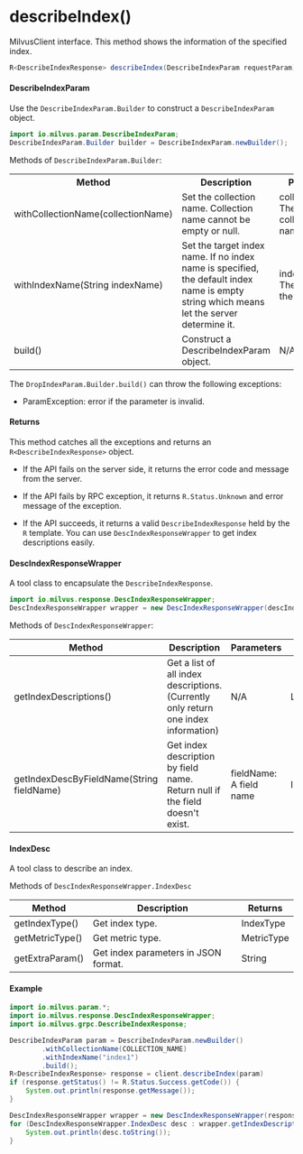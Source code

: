 # describeIndex()

MilvusClient interface. This method shows the information of the specified index.

```java
R<DescribeIndexResponse> describeIndex(DescribeIndexParam requestParam);
```

#### DescribeIndexParam

Use the `DescribeIndexParam.Builder` to construct a `DescribeIndexParam` object.

```java
import io.milvus.param.DescribeIndexParam;
DescribeIndexParam.Builder builder = DescribeIndexParam.newBuilder();
```

Methods of `DescribeIndexParam.Builder`:

<table>
    <tr>
        <th>Method</th>
        <th>Description</th>
        <th>Parameters</th>
    </tr>
    <tr>
        <td>withCollectionName(collectionName)</td>
        <td>Set the collection name. Collection name cannot be empty or null.</td>
        <td>collectionName: The target collection name.</td>
    </tr>
    <tr>
        <td>withIndexName(String indexName)</td>
        <td>Set the target index name. If no index name is specified, the default index name is empty string which means let the server determine it.</td>
        <td>indexName: The name of the index.</td>
    </tr>
    <tr>
        <td>build()</td>
        <td>Construct a DescribeIndexParam object.</td>
        <td>N/A</td>
    </tr>
</table>

The `DropIndexParam.Builder.build()` can throw the following exceptions:

- ParamException: error if the parameter is invalid.

#### Returns

This method catches all the exceptions and returns an `R<DescribeIndexResponse>` object.

- If the API fails on the server side, it returns the error code and message from the server.

- If the API fails by RPC exception, it returns `R.Status.Unknown` and error message of the exception.

- If the API succeeds, it returns a valid `DescribeIndexResponse` held by the `R` template. You can use `DescIndexResponseWrapper` to get index descriptions easily.

#### DescIndexResponseWrapper

A tool class to encapsulate the `DescribeIndexResponse`. 

```java
import io.milvus.response.DescIndexResponseWrapper;
DescIndexResponseWrapper wrapper = new DescIndexResponseWrapper(descIndexResponse);
```

Methods of `DescIndexResponseWrapper`:

|  **Method**                                         |  **Description**                                                                     |  **Parameters**          |  **Returns**     |
| --------------------------------------------------- | ------------------------------------------------------------------------------------ | ------------------------ | ---------------- |
|  getIndexDescriptions()<br/>                     |  Get a list of all index descriptions. (Currently only return one index information) |  N/A                     |  List<IndexDesc> |
|  getIndexDescByFieldName(String fieldName)<br/>  |  Get index description by field name. Return null if the field doesn't exist.        |  fieldName: A field name |  IndexDesc       |

#### IndexDesc

A tool class to describe an index.

Methods of `DescIndexResponseWrapper.IndexDesc`

|  **Method**      |  **Description**                      |  **Returns** |
| ---------------- | ------------------------------------- | ------------ |
|  getIndexType()  |  Get index type.                      |  IndexType   |
|  getMetricType() |  Get metric type.                     |  MetricType  |
|  getExtraParam() |  Get index parameters in JSON format. |  String      |

#### Example

```java
import io.milvus.param.*;
import io.milvus.response.DescIndexResponseWrapper;
import io.milvus.grpc.DescribeIndexResponse;

DescribeIndexParam param = DescribeIndexParam.newBuilder()
        .withCollectionName(COLLECTION_NAME)
        .withIndexName("index1")
        .build();
R<DescribeIndexResponse> response = client.describeIndex(param)
if (response.getStatus() != R.Status.Success.getCode()) {
    System.out.println(response.getMessage());
}

DescIndexResponseWrapper wrapper = new DescIndexResponseWrapper(response.getData());
for (DescIndexResponseWrapper.IndexDesc desc : wrapper.getIndexDescriptions()) {
    System.out.println(desc.toString());
}
```
